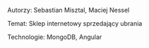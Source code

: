 Autorzy: Sebastian Misztal, Maciej Nessel 

Temat: Sklep internetowy sprzedający ubrania

Technologie: MongoDB, Angular
